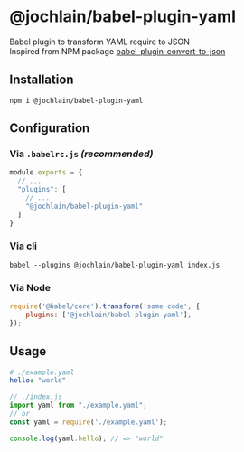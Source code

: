 # @jochlain/babel-plugin-yaml

Babel plugin to transform YAML require to JSON  
Inspired from NPM package [babel-plugin-convert-to-json](https://www.npmjs.com/package/babel-plugin-convert-to-json)

## Installation

`npm i @jochlain/babel-plugin-yaml`

## Configuration

### Via `.babelrc.js` _(recommended)_

```js
module.exports = {
  // ...
  "plugins": [
    // ...
    "@jochlain/babel-plugin-yaml"
  ]
}
```

### Via cli

`babel --plugins @jochlain/babel-plugin-yaml index.js`

### Via Node

```js
require('@babel/core').transform('some code', {
    plugins: ['@jochlain/babel-plugin-yaml'],
});
```

## Usage

```yaml
# ./example.yaml
hello: "world"
```

```js
// ./index.js
import yaml from "./example.yaml";
// or
const yaml = require('./example.yaml');

console.log(yaml.hello); // => "world"
```
